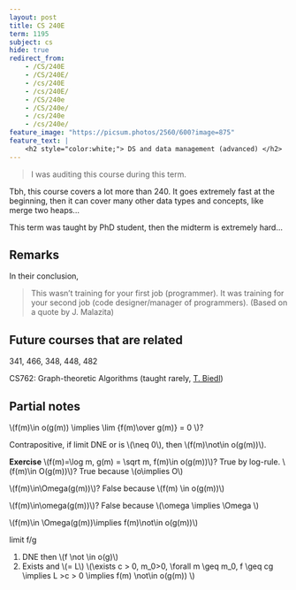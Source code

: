 ```yaml
---
layout: post
title: CS 240E
term: 1195
subject: cs
hide: true
redirect_from:
    - /CS/240E
    - /CS/240E/
    - /cs/240E
    - /cs/240E/
    - /CS/240e
    - /CS/240e/
    - /cs/240e
    - /cs/240e/
feature_image: "https://picsum.photos/2560/600?image=875"
feature_text: |
    <h2 style="color:white;"> DS and data management (advanced) </h2>
---
```


 > I was auditing this course during this term.

Tbh, this course covers a lot more than 240. It goes extremely fast at the beginning, then it can cover many other data types and concepts, like merge two heaps...

This term was taught by PhD student, then the midterm is extremely hard...

## Remarks
In their conclusion,

> This wasn’t training for your first job (programmer). It was training for your second job (code designer/manager of programmers).
(Based on a quote by J. Malazita)

## Future courses that are related

341, 466, 348, 448, 482

CS762: Graph-theoretic Algorithms (taught rarely, [T. Biedl](https://cs.uwaterloo.ca/~biedl/))

## Partial notes

\\(f(m)\in o(g(m)) \implies \lim {f(m)\over g(m)} = 0 \\)?

Contrapositive, if limit DNE or is \\(\neq 0\\), then \\(f(m)\not\in o(g(m))\\).

**Exercise** \\(f(m)=\log m, g(m) = \sqrt m, f(m)\in o(g(m))\\)?   True by log-rule.
\\(f(m)\in O(g(m))\\)? True because \\(o\implies O\\)

\\(f(m)\in\Omega(g(m))\\)? False because \\(f(m) \in o(g(m))\\)

\\(f(m)\in\omega(g(m))\\)? False because \\(\omega \implies \Omega \\)



\\(f(m)\in \Omega(g(m))\implies f(m)\not\in o(g(m))\\)

limit f/g

1. DNE then \\(f \not \in o(g)\\)
2. Exists and \\(= L\\)
\\(\exists c > 0, m_0>0, \forall m \geq m_0, f \geq cg
 \implies L >c > 0 \implies f(m) \not\in o(g(m)) \\)
